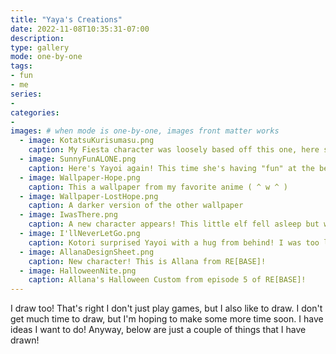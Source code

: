 ```yaml
---
title: "Yaya's Creations"
date: 2022-11-08T10:35:31-07:00
description: 
type: gallery
mode: one-by-one
tags:
- fun
- me
series:
-
categories:
-
images: # when mode is one-by-one, images front matter works
  - image: KotatsuKurisumasu.png
    caption: My Fiesta character was loosely based off this one, here she's enjoying a warm cup of tea and a Christmas cake and warming herself under a kotatsu table
  - image: SunnyFunALONE.png
    caption: Here's Yayoi again! This time she's having "fun" at the beach, but is all alone ( q . q )
  - image: Wallpaper-Hope.png
    caption: This a wallpaper from my favorite anime ( ^ w ^ )
  - image: Wallpaper-LostHope.png
    caption: A darker version of the other wallpaper
  - image: IwasThere.png
    caption: A new character appears! This little elf fell asleep but was awoken by a very bright light!
  - image: I'llNeverLetGo.png
    caption: Kotori surprised Yayoi with a hug from behind! I was too lazy to bother with a background ( o x o ;
  - image: AllanaDesignSheet.png
    caption: New character! This is Allana from RE[BASE]!
  - image: HalloweenNite.png
    caption: Allana's Halloween Custom from episode 5 of RE[BASE]!
---
```


I draw too! That's right I don't just play games, but I also like to draw. I don't get much time to draw, but I'm hoping to make some more time soon. I have ideas I want to do! Anyway, below are just a couple of things that I have drawn!
